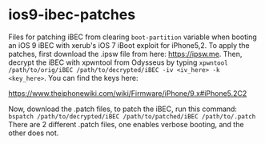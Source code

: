 # ios9-ibec-patches

Files for patching iBEC from clearing `boot-partition` variable when booting an iOS 9 iBEC with xerub's iOS 7 iBoot exploit for iPhone5,2. To apply the patches, first download the .ipsw file from here: https://ipsw.me. Then, decrypt the iBEC with xpwntool from Odysseus by typing `xpwntool /path/to/orig/iBEC /path/to/decrypted/iBEC -iv <iv_here> -k <key_here>`. You can find the keys here: 

https://www.theiphonewiki.com/wiki/Firmware/iPhone/9.x#iPhone5.2C2 

Now, download the .patch files, to patch the iBEC, run this command: `bspatch /path/to/decrypted/iBEC /path/to/patched/iBEC /path/to/.patch` There are 2 different .patch files, one enables verbose booting, and the other does not.
